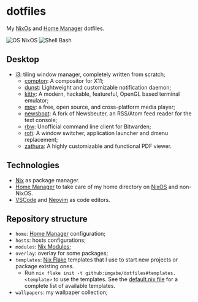# dotfiles

My [NixOs] and [Home Manager] dotfiles.

![OS NixOS](https://img.shields.io/badge/os-nixos%20-%235277c3?style=flat-square&logoColor=7eb5e0)
![Shell Bash](https://img.shields.io/badge/editor-neovim%20|%20vscode-%23464748?style=flat-square)

## Desktop

- [i3]: tiling window manager, completely written from scratch;
  - [compton]: A compositor for X11;
  - [dunst]: Lightweight and customizable notification daemon;
  - [kitty]: A modern, hackable, featureful, OpenGL based terminal emulator;
  - [mpv]: a free, open source, and cross-platform media player;
  - [newsboat]: A fork of Newsbeuter, an RSS/Atom feed reader for the text console;
  - [rbw]: Unofficial command line client for Bitwarden;
  - [rofi]: A window switcher, application launcher and dmenu replacement;
  - [zathura]: A highly customizable and functional PDF viewer.

## Technologies

- [Nix] as package manager.
- [Home Manager] to take care of my home directory on [NixOS] and non-NixOS.
- [VSCode] and [Neovim] as code editors.

## Repository structure

- `home`: [Home Manager] configuration;
- `hosts`: hosts configurations;
- `modules`: [Nix Modules];
- `overlay`: overlay for some packages;
- `templates`: [Nix Flake] templates that I use to start new projects or package
  existing ones.
  - Run `nix flake init -t github:imgabe/dotfiles#templates.<template>` to
    use the templates. See the [default.nix file](./templates/default.nix) for a
    complete list of available templates.
- `wallpapers`: my wallpaper collection;

<!-- variables -->

[i3]: <https://i3wm.org/>

[compton]: <https://github.com/chjj/compton>
[dunst]: <https://github.com/dunst-project/dunst>
[kitty]: <https://github.com/kovidgoyal/kitty>
[kitty]: <https://github.com/kovidgoyal/kitty>
[mpv]: <https://mpv.io/>
[newsboat]:<https://newsboat.org/>
[rbw]: <https://crates.io/crates/rbw>
[rofi]: <https://github.com/davatorium/rofi>
[zathura]: <https://github.com/pwmt/zathura>

[VsCode]: <https://code.visualstudio.com/>
[Neovim]: <https://neovim.io/>

[NixOS]: <https://nixos.org>
[Nix]: <https://nixos.org>
[Nix Overlays]: <https://nixos.wiki/wiki/Overlays>
[Nix Modules]: <https://nixos.wiki/wiki/Module>
[Nix Flake]: <https://nixos.org/manual/nix/unstable/command-ref/new-cli/nix3-flake.html>
[Home Manager]: <https://github.com/nix-community/home-manager/>

